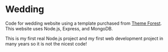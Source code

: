 # Wedding
Code for wedding website using a template purchased from [Theme Forest](https://themeforest.net/item/union-wedding-template-with-page-builder/10450812).  This website uses Node.js, Express, and MongoDB. 

This is my first real Node.js project and my first web development project in many years so it is not the nicest code!
